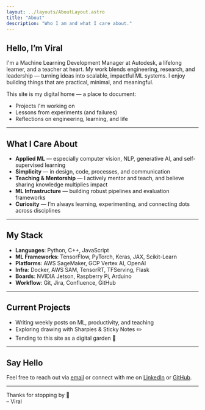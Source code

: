 ```yaml
---
layout: ../layouts/AboutLayout.astro
title: "About"
description: "Who I am and what I care about."
---
```


## Hello, I’m Viral

I'm a Machine Learning Development Manager at Autodesk, a lifelong learner, and a teacher at heart. My work blends engineering, research, and leadership — turning ideas into scalable, impactful ML systems. I enjoy building things that are practical, minimal, and meaningful.

This site is my digital home — a place to document:
- Projects I'm working on
- Lessons from experiments (and failures)
- Reflections on engineering, learning, and life

---

## What I Care About

- **Applied ML** — especially computer vision, NLP, generative AI, and self-supervised learning  
- **Simplicity** — in design, code, processes, and communication  
- **Teaching & Mentorship** — I actively mentor and teach, and believe sharing knowledge multiplies impact  
- **ML Infrastructure** — building robust pipelines and evaluation frameworks  
- **Curiosity** — I’m always learning, experimenting, and connecting dots across disciplines

---

## My Stack

- **Languages**: Python, C++, JavaScript  
- **ML Frameworks**: TensorFlow, PyTorch, Keras, JAX, Scikit-Learn  
- **Platforms**: AWS SageMaker, GCP Vertex AI, OpenAI  
- **Infra**: Docker, AWS SAM, TensorRT, TFServing, Flask  
- **Boards**: NVIDIA Jetson, Raspberry Pi, Arduino  
- **Workflow**: Git, Jira, Confluence, GitHub  

---

## Current Projects
 
- Writing weekly posts on ML, productivity, and teaching  
- Exploring drawing with Sharpies & Sticky Notes ✏️  
- Tending to this site as a digital garden 🌱  

---

## Say Hello

Feel free to reach out via [email](mailto:viralbthakar@gmail.com) or connect with me on [LinkedIn](https://linkedin.com/in/viralbthakar) or [GitHub](https://github.com/viralbthakar).

---

Thanks for stopping by 🙏  
– Viral
